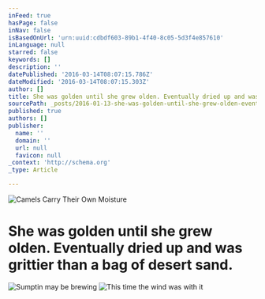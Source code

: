```yaml
---
inFeed: true
hasPage: false
inNav: false
isBasedOnUrl: 'urn:uuid:cdbdf603-89b1-4f40-8c05-5d3f4e857610'
inLanguage: null
starred: false
keywords: []
description: ''
datePublished: '2016-03-14T08:07:15.786Z'
dateModified: '2016-03-14T08:07:15.303Z'
author: []
title: She was golden until she grew olden. Eventually dried up and was grittier than a bag of desert sand.
sourcePath: _posts/2016-01-13-she-was-golden-until-she-grew-olden-eventually-dried-up-and.md
published: true
authors: []
publisher:
  name: ''
  domain: ''
  url: null
  favicon: null
_context: 'http://schema.org'
_type: Article

---
```

![Camels Carry Their Own Moisture](https://the-grid-user-content.s3-us-west-2.amazonaws.com/0b01921b-200b-4d70-9e25-9cf24049386f.jpg)

# She was golden until she grew olden. Eventually dried up and was grittier than a bag of desert sand.
![Sumptin may be brewing](https://the-grid-user-content.s3-us-west-2.amazonaws.com/f8b5a837-d58f-43e8-8346-722663d6d1e9.jpg)
![This time the wind was with it](https://the-grid-user-content.s3-us-west-2.amazonaws.com/4a51f927-a7f9-47e7-a7f0-2658e0b2c506.jpg)